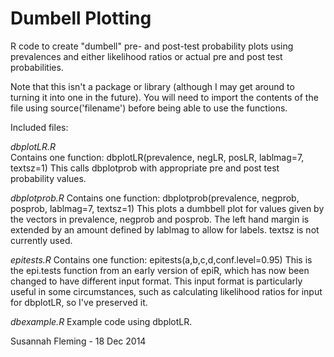 Dumbell Plotting
================

R code to create "dumbell" pre- and post-test probability plots using prevalences and either likelihood ratios or actual pre and post test probabilities.

Note that this isn't a package or library (although I may get around to turning it into one in the future).  You will need to import the contents of the file using source('filename') before being able to use the functions.

Included files:

*dbplotLR.R*  
Contains one function: dbplotLR(prevalence, negLR, posLR, lablmag=7, textsz=1)
This calls dbplotprob with appropriate pre and post test probability values.

*dbplotprob.R*
Contains one function: dbplotprob(prevalence, negprob, posprob, lablmag=7, textsz=1)
This plots a dumbbell plot for values given by the vectors in prevalence, negprob and posprob.
The left hand margin is extended by an amount defined by lablmag to allow for labels.
textsz is not currently used.
    
*epitests.R*
Contains one function: epitests(a,b,c,d,conf.level=0.95)
This is the epi.tests function from an early version of epiR, which has now been changed to have different input format.  This input format is particularly useful in some circumstances, such as calculating likelihood ratios for input 
for dbplotLR, so I've preserved it.

*dbexample.R*
Example code using dbplotLR.

Susannah Fleming - 18 Dec 2014

